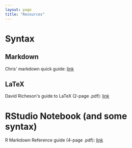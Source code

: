 ```yaml
---
layout: page
title: "Resources"
---
```


# Syntax

## Markdown
Chris' markdown quick guide: [link](../Misc/CMsMarkdown)

## LaTeX
David Richeson's guide to LaTeX (2-page .pdf): [link](https://users.dickinson.edu/~richesod/latex/latexcheatsheet.pdf)

# RStudio Notebook (and some syntax)
R Markdown Reference guide (4-page .pdf): [link](https://www.rstudio.com/wp-content/uploads/2015/03/rmarkdown-reference.pdf)